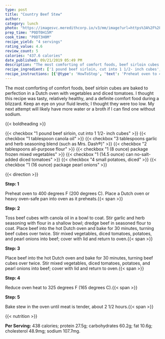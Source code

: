 ```yaml
---
type: post
title: "Country Beef Stew"
author: 
category: lunch
photo: "https://imagesvc.meredithcorp.io/v3/mm/image?url=https%3A%2F%2Fimages.media-allrecipes.com%2Fuserphotos%2F4459159.jpg"
prep_time: "P0DT0H15M"
cook_time: "P0DT3H0M"
recipe_yield: "4 servings"
rating_value: 4.6
review_count: 5
calories: "437.6 calories"
date_published: 09/21/2019 05:49 PM
description: "The most comforting of comfort foods, beef sirloin cubes are baked to perfection in a Dutch oven with vegetables and diced tomatoes. I thought this recipe was tasty, relatively healthy, and a definite comfort food during a blizzard. Keep an eye on your fluid levels; I thought they were too low. My next attempt will likely have more water or a broth if I can find one without sodium."
recipe_ingredient: ['1 pound beef sirloin, cut into 1 1/2- inch cubes', '1 tablespoon canola oil', '3 tablespoons garlic and herb seasoning blend (such as Mrs. Dash®)', '2 tablespoons all-purpose flour', '1 (8 ounce) package frozen mixed vegetables', '1 (14.5 ounce) can no-salt-added diced tomatoes', '4 small potatoes, diced', '1 (16 ounce) package pearl onions']
recipe_instructions: [{'@type': 'HowToStep', 'text': 'Preheat oven to 400 degrees F (200 degrees C). Place a Dutch oven or heavy oven-safe pan into oven as it preheats.\n'}, {'@type': 'HowToStep', 'text': 'Toss beef cubes with canola oil in a bowl to coat. Stir garlic and herb seasoning with flour in a shallow bowl; dredge beef in seasoned flour to coat. Place beef into the hot Dutch oven and bake for 30 minutes, turning beef cubes over twice. Stir mixed vegetables, diced tomatoes, potatoes, and pearl onions into beef; cover with lid and return to oven.\n'}, {'@type': 'HowToStep', 'text': 'Place beef into the hot Dutch oven and bake for 30 minutes, turning beef cubes over twice. Stir mixed vegetables, diced tomatoes, potatoes, and pearl onions into beef; cover with lid and return to oven.\n'}, {'@type': 'HowToStep', 'text': 'Reduce oven heat to 325 degrees F (165 degrees C).\n'}, {'@type': 'HowToStep', 'text': 'Bake stew in the oven until meat is tender, about 2 1/2 hours.\n'}]
---
```


The most comforting of comfort foods, beef sirloin cubes are baked to perfection in a Dutch oven with vegetables and diced tomatoes. I thought this recipe was tasty, relatively healthy, and a definite comfort food during a blizzard. Keep an eye on your fluid levels; I thought they were too low. My next attempt will likely have more water or a broth if I can find one without sodium. 

{{< boldheading >}}

{{< checkbox "1 pound beef sirloin, cut into 1 1/2- inch cubes" >}}
{{< checkbox "1 tablespoon canola oil" >}}
{{< checkbox "3 tablespoons garlic and herb seasoning blend (such as Mrs. Dash®)" >}}
{{< checkbox "2 tablespoons all-purpose flour" >}}
{{< checkbox "1 (8 ounce) package frozen mixed vegetables" >}}
{{< checkbox "1 (14.5 ounce) can no-salt-added diced tomatoes" >}}
{{< checkbox "4 small potatoes, diced" >}}
{{< checkbox "1 (16 ounce) package pearl onions" >}}


{{< direction >}}

**Step: 1**

Preheat oven to 400 degrees F (200 degrees C). Place a Dutch oven or heavy oven-safe pan into oven as it preheats.{{< span >}}

**Step: 2**

Toss beef cubes with canola oil in a bowl to coat. Stir garlic and herb seasoning with flour in a shallow bowl; dredge beef in seasoned flour to coat. Place beef into the hot Dutch oven and bake for 30 minutes, turning beef cubes over twice. Stir mixed vegetables, diced tomatoes, potatoes, and pearl onions into beef; cover with lid and return to oven.{{< span >}}

**Step: 3**

Place beef into the hot Dutch oven and bake for 30 minutes, turning beef cubes over twice. Stir mixed vegetables, diced tomatoes, potatoes, and pearl onions into beef; cover with lid and return to oven.{{< span >}}

**Step: 4**

Reduce oven heat to 325 degrees F (165 degrees C).{{< span >}}

**Step: 5**

Bake stew in the oven until meat is tender, about 2 1/2 hours.{{< span >}}

{{< nutrition >}}

**Per Serving:** 438 calories; protein 27.5g; carbohydrates 60.2g; fat 10.6g; cholesterol 48.9mg; sodium 107.7mg.